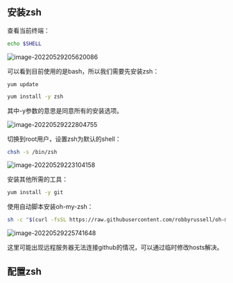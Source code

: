 ## 安装zsh

查看当前终端：

```bash
echo $SHELL
```

![image-20220529205620086](https://kiwi4814-1256211473.cos.ap-nanjing.myqcloud.com/img/202205292056227.png)

可以看到目前使用的是bash，所以我们需要先安装zsh：

```
yum update
```

```bash
yum install -y zsh
```

其中-y参数的意思是同意所有的安装选项。

![image-20220529222804755](https://kiwi4814-1256211473.cos.ap-nanjing.myqcloud.com/img/202205292228927.png)

切换到root用户，设置zsh为默认的shell：

```bash
chsh -s /bin/zsh
```

![image-20220529223104158](https://kiwi4814-1256211473.cos.ap-nanjing.myqcloud.com/img/202205292231235.png)

安装其他所需的工具：

```bash
yum install -y git
```



使用自动脚本安装oh-my-zsh：

```bash
sh -c "$(curl -fsSL https://raw.githubusercontent.com/robbyrussell/oh-my-zsh/master/tools/install.sh)"
```

![image-20220529225741648](https://kiwi4814-1256211473.cos.ap-nanjing.myqcloud.com/img/202205292257057.png)

这里可能出现远程服务器无法连接github的情况，可以通过临时修改hosts解决。



## 配置zsh

